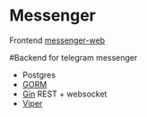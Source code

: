 # Messenger
Frontend [messenger-web](https://github.com/DillistoneFav/telegram-web)

#Backend for telegram messenger
- Postgres
- [GORM](https://github.com/go-gorm/gorm)
- [Gin](https://github.com/gin-gonic/gin) REST + websocket
- [Viper](https://github.com/spf13/viper)

